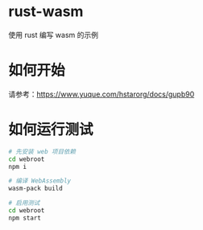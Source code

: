 # rust-wasm

使用 rust 编写 wasm 的示例

# 如何开始

请参考：https://www.yuque.com/hstarorg/docs/gupb90

# 如何运行测试

```bash
# 先安装 web 项目依赖
cd webroot
npm i

# 编译 WebAssembly
wasm-pack build

# 启用测试
cd webroot
npm start
```
